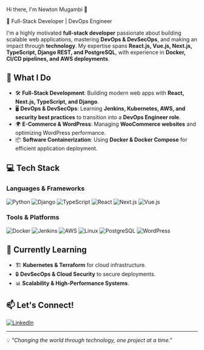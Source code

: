  Hi there, I'm Newton Mugambi 👋

🚀 Full-Stack Developer | DevOps Engineer

I'm a highly motivated **full-stack developer** passionate about building scalable web applications, mastering **DevOps & DevSecOps**, and making an impact through **technology**. My expertise spans **React.js, Vue.js, Next.js, TypeScript, Django REST, and PostgreSQL**, with experience in **Docker, CI/CD pipelines, and AWS deployments**.

## 🚀 What I Do
- 🛠 **Full-Stack Development**: Building modern web apps with **React, Next.js, TypeScript, and Django**.
- 🖥 **DevOps & DevSecOps**: Learning **Jenkins, Kubernetes, AWS, and security best practices** to transition into a **DevOps Engineer role**.
- 🌍 **E-Commerce & WordPress**: Managing **WooCommerce websites** and optimizing WordPress performance.
- 📦 **Software Containerization**: Using **Docker & Docker Compose** for efficient application deployment.


## 💻 Tech Stack
### **Languages & Frameworks**
![Python](https://img.shields.io/badge/-Python-3776AB?style=flat&logo=python&logoColor=white)
![Django](https://img.shields.io/badge/-Django-092E20?style=flat&logo=django&logoColor=white)
![TypeScript](https://img.shields.io/badge/-TypeScript-3178C6?style=flat&logo=typescript&logoColor=white)
![React](https://img.shields.io/badge/-React-61DAFB?style=flat&logo=react&logoColor=black)
![Next.js](https://img.shields.io/badge/-Next.js-000000?style=flat&logo=next.js&logoColor=white)
![Vue.js](https://img.shields.io/badge/-Vue.js-4FC08D?style=flat&logo=vue.js&logoColor=white)

### **Tools & Platforms**
![Docker](https://img.shields.io/badge/-Docker-2496ED?style=flat&logo=docker&logoColor=white)
![Jenkins](https://img.shields.io/badge/-Jenkins-D24939?style=flat&logo=jenkins&logoColor=white)
![AWS](https://img.shields.io/badge/-AWS-FF9900?style=flat&logo=amazonaws&logoColor=white)
![Linux](https://img.shields.io/badge/-Linux-FCC624?style=flat&logo=linux&logoColor=black)
![PostgreSQL](https://img.shields.io/badge/-PostgreSQL-336791?style=flat&logo=postgresql&logoColor=white)
![WordPress](https://img.shields.io/badge/-WordPress-21759B?style=flat&logo=wordpress&logoColor=white)

## 🌱 Currently Learning
- 🏗 **Kubernetes & Terraform** for cloud infrastructure.
- 🔒 **DevSecOps & Cloud Security** to secure deployments.
- 📊 **Scalability & High-Performance Systems**.



## 📫 Let's Connect!
[![LinkedIn](https://img.shields.io/badge/-LinkedIn-0A66C2?style=flat&logo=linkedin&logoColor=white)](https://www.linkedin.com/in/newton-mugambi-666671243/)

---
💡 *"Changing the world through technology, one project at a time."*
